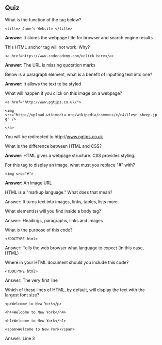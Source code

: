 ## Quiz

What is the function of the tag below?

`<title> Jane's Website </title>`

**Answer**: It stores the webpage title for browser and search engine results

This HTML anchor tag will not work. Why?

`<a href=https://www.codecademy.com/>click here</a>`

**Answer**: The URL is missing quotation marks

Below is a paragraph element, what is a benefit of inputting text into one?

**Answer**: It allows the text to be styled

What will happen if you click on this image on a webpage?

`<a href="http://www.pgtips.co.uk/">`

`<img src="http://upload.wikimedia.org/wikipedia/commons/c/c4/Lleyn_sheep.jpg" />`

`</a>`

You will be redirected to http:\/\/www.pgtips.co.uk

What is the difference between HTML and CSS?

**Answer**: HTML gives a webpage structure. CSS provides styling.

For this tag to display an image, what must you replace "\#" with?

`<img src="#">`

**Answer**: An image URL

HTML is a "markup language." What does that mean?

Answer: It turns text into images, links, tables, lists more

What element\(s\) will you find inside a body tag?

Answer: Headings, paragraphs, links and images

What is the purpose of this code?

`<!DOCTYPE html>`

Answer: Tells the web browser what language to expect \(in this case, HTML\)

Where in your HTML document should you include this code?

`<!DOCTYPE html>`

Answer: The very first line

Which of these lines of HTML, by default, will display the text with the largest font size?

```
<p>Welcome to New York</p>
```

```
<h4>Welcome to New York</h4>
```

```
<h1>Welcome to New York</h1>
```

```
<span>Welcome to New York</span>
```

Answer: Line 3

